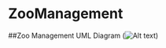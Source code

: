# ZooManagement
##Zoo Management UML Diagram
(![Alt text](https://file%2B.vscode-resource.vscode-cdn.net/c%3A/Users/ENES/Desktop/ZooManagement/ZooManagement/ZooManagement.png?version%3D1680616954124))